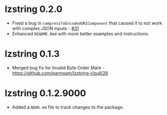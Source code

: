 # lzstring 0.2.0

* Fixed a bug in `compressToEncodedURIComponent` that caused it to not work with complex JSON inputs - [#31](https://github.com/parmsam/lzstring-r/issues/31)
* Enhanced `README.Rmd` with more better examples and instructions.

# lzstring 0.1.3

* Merged bug fix for Invalid Byte Order Mark - https://github.com/parmsam/lzstring-r/pull/26

# lzstring 0.1.2.9000

* Added a `NEWS.md` file to track changes to the package.
